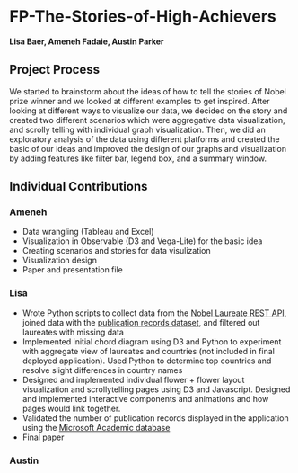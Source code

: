 # FP-The-Stories-of-High-Achievers
**Lisa Baer, Ameneh Fadaie, Austin Parker**

## Project Process
We started to brainstorm about the ideas of how to tell the stories of Nobel prize winner and we looked at different examples to get inspired. After looking at different ways to visualize our data, we decided on the story and created two different scenarios which were aggregative data visualization, and scrolly telling with individual graph visualization. Then, we did an exploratory analysis of the data using different platforms and created the basic of our ideas and improved the design of our graphs and visualization by adding features like filter bar, legend box, and a summary window. 

## Individual Contributions
### Ameneh
- Data wrangling (Tableau and Excel)
- Visualization in Observable (D3 and Vega-Lite) for the basic idea
- Creating scenarios and stories for data visulization
- Visualization design 
- Paper and presentation file

### Lisa
- Wrote Python scripts to collect data from the [Nobel Laureate REST API](https://www.nobelprize.org/about/developer-zone-2/), joined data with the [publication records dataset](https://www.nature.com/articles/s41597-019-0033-6), and filtered out laureates with missing data
- Implemented initial chord diagram using D3 and Python to experiment with aggregate view of laureates and countries (not included in final deployed application). Used Python to determine top countries and resolve slight differences in country names
- Designed and implemented individual flower + flower layout visualization and scrollytelling pages using D3 and Javascript. Designed and implemented interactive components and animations and how pages would link together.
- Validated the number of publication records displayed in the application using the [Microsoft Academic database](https://academic.microsoft.com/home)
- Final paper

### Austin

